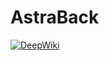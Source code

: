 # AstraBack
[![DeepWiki](https://img.shields.io/badge/DeepWiki-AstraBack-blue?logo=readthedocs&logoColor=white)](https://deepwiki.com/AstraOpsOrg/AstraBack)

